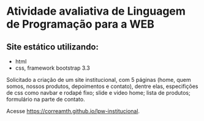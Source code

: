 # Atividade avaliativa de Linguagem de Programação para a WEB

## Site estático utilizando:
* html
* css, framework bootstrap 3.3

Solicitado a criação de um site institucional, com 5 páginas (home, quem somos, nossos produtos, depoimentos e contato), dentre elas, especifições de css como navbar e rodapé fixo; slide e video home; lista de produtos; formulário na parte de contato.

Acesse https://correamth.github.io/lpw-institucional.
